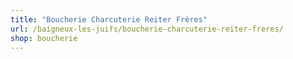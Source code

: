 ```yaml
---
title: "Boucherie Charcuterie Reiter Frères"
url: /baigneux-les-juifs/boucherie-charcuterie-reiter-freres/
shop: boucherie
---
```

